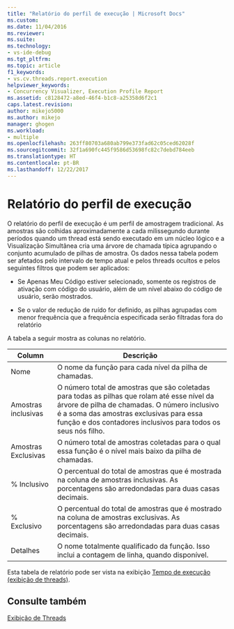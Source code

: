 ```yaml
---
title: "Relatório do perfil de execução | Microsoft Docs"
ms.custom: 
ms.date: 11/04/2016
ms.reviewer: 
ms.suite: 
ms.technology:
- vs-ide-debug
ms.tgt_pltfrm: 
ms.topic: article
f1_keywords:
- vs.cv.threads.report.execution
helpviewer_keywords:
- Concurrency Visualizer, Execution Profile Report
ms.assetid: c8128472-a8ed-46f4-b1c8-a25358d6f2c1
caps.latest.revision: 
author: mikejo5000
ms.author: mikejo
manager: ghogen
ms.workload:
- multiple
ms.openlocfilehash: 263ff80703a680ab799e373fad62c05ced62028f
ms.sourcegitcommit: 32f1a690fc445f9586d53698fc82c7debd784eeb
ms.translationtype: HT
ms.contentlocale: pt-BR
ms.lasthandoff: 12/22/2017
---
```

# <a name="execution-profile-report"></a>Relatório do perfil de execução
O relatório do perfil de execução é um perfil de amostragem tradicional. As amostras são colhidas aproximadamente a cada milissegundo durante períodos quando um thread está sendo executado em um núcleo lógico e a Visualização Simultânea cria uma árvore de chamada típica agrupando o conjunto acumulado de pilhas de amostra. Os dados nessa tabela podem ser afetados pelo intervalo de tempo atual e pelos threads ocultos e pelos seguintes filtros que podem ser aplicados:  
  
-   Se Apenas Meu Código estiver selecionado, somente os registros de ativação com código do usuário, além de um nível abaixo do código de usuário, serão mostrados.  
  
-   Se o valor de redução de ruído for definido, as pilhas agrupadas com menor frequência que a frequência especificada serão filtradas fora do relatório  
  
 A tabela a seguir mostra as colunas no relatório.  
  
|Column|Descrição|  
|------------|-----------------|  
|Nome|O nome da função para cada nível da pilha de chamadas.|  
|Amostras inclusivas|O número total de amostras que são coletadas para todas as pilhas que rolam até esse nível da árvore de pilha de chamadas. O número inclusivo é a soma das amostras exclusivas para essa função e dos contadores inclusivos para todos os seus nós filho.|  
|Amostras Exclusivas|O número total de amostras coletadas para o qual essa função é o nível mais baixo da pilha de chamadas.|  
|% Inclusivo|O percentual do total de amostras que é mostrada na coluna de amostras inclusivas. As porcentagens são arredondadas para duas casas decimais.|  
|% Exclusivo|O percentual do total de amostras que é mostrado na coluna de amostras exclusivas. As porcentagens são arredondadas para duas casas decimais.|  
|Detalhes|O nome totalmente qualificado da função. Isso inclui a contagem de linha, quando disponível.|  
  
 Esta tabela de relatório pode ser vista na exibição [Tempo de execução (exibição de threads)](../profiling/execution-time-threads-view.md).  
  
## <a name="see-also"></a>Consulte também  
 [Exibição de Threads](../profiling/threads-view-parallel-performance.md)